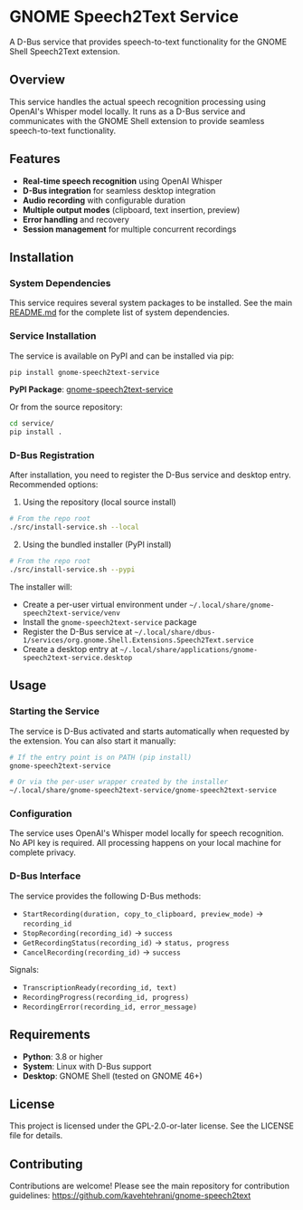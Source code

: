 # GNOME Speech2Text Service

A D-Bus service that provides speech-to-text functionality for the GNOME Shell Speech2Text extension.

## Overview

This service handles the actual speech recognition processing using OpenAI's Whisper model locally. It runs as a D-Bus service and communicates with the GNOME Shell extension to provide seamless speech-to-text functionality.

## Features

- **Real-time speech recognition** using OpenAI Whisper
- **D-Bus integration** for seamless desktop integration
- **Audio recording** with configurable duration
- **Multiple output modes** (clipboard, text insertion, preview)
- **Error handling** and recovery
- **Session management** for multiple concurrent recordings

## Installation

### System Dependencies

This service requires several system packages to be installed. See the main [README.md](../README.md) for the complete list of system dependencies.

### Service Installation

The service is available on PyPI and can be installed via pip:

```bash
pip install gnome-speech2text-service
```

**PyPI Package**: [gnome-speech2text-service](https://pypi.org/project/gnome-speech2text-service/)

Or from the source repository:

```bash
cd service/
pip install .
```

### D-Bus Registration

After installation, you need to register the D-Bus service and desktop entry. Recommended options:

1. Using the repository (local source install)

```bash
# From the repo root
./src/install-service.sh --local
```

2. Using the bundled installer (PyPI install)

```bash
# From the repo root
./src/install-service.sh --pypi
```

The installer will:

- Create a per-user virtual environment under `~/.local/share/gnome-speech2text-service/venv`
- Install the `gnome-speech2text-service` package
- Register the D-Bus service at `~/.local/share/dbus-1/services/org.gnome.Shell.Extensions.Speech2Text.service`
- Create a desktop entry at `~/.local/share/applications/gnome-speech2text-service.desktop`

## Usage

### Starting the Service

The service is D-Bus activated and starts automatically when requested by the extension. You can also start it manually:

```bash
# If the entry point is on PATH (pip install)
gnome-speech2text-service

# Or via the per-user wrapper created by the installer
~/.local/share/gnome-speech2text-service/gnome-speech2text-service
```

### Configuration

The service uses OpenAI's Whisper model locally for speech recognition. No API key is required. All processing happens on your local machine for complete privacy.

### D-Bus Interface

The service provides the following D-Bus methods:

- `StartRecording(duration, copy_to_clipboard, preview_mode)` → `recording_id`
- `StopRecording(recording_id)` → `success`
- `GetRecordingStatus(recording_id)` → `status, progress`
- `CancelRecording(recording_id)` → `success`

Signals:

- `TranscriptionReady(recording_id, text)`
- `RecordingProgress(recording_id, progress)`
- `RecordingError(recording_id, error_message)`

## Requirements

- **Python**: 3.8 or higher
- **System**: Linux with D-Bus support
- **Desktop**: GNOME Shell (tested on GNOME 46+)

## License

This project is licensed under the GPL-2.0-or-later license. See the LICENSE file for details.

## Contributing

Contributions are welcome! Please see the main repository for contribution guidelines:
https://github.com/kavehtehrani/gnome-speech2text
